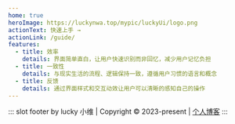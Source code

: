 ```yaml
---
home: true
heroImage: https://luckynwa.top/mypic/luckyUi/logo.png
actionText: 快速上手 →
actionLink: /guide/
features:
  - title: 效率
    details: 界面简单直白，让用户快速识别而非回忆，减少用户记忆负担
  - title: 一致性
    details: 与现实生活的流程、逻辑保持一致，遵循用户习惯的语言和概念
  - title: 反馈
    details: 通过界面样式和交互动效让用户可以清晰的感知自己的操作
---
```


::: slot footer
by lucky 小维 | Copyright © 2023-present | [个人博客](https://luckynwa.top/about/)
:::
